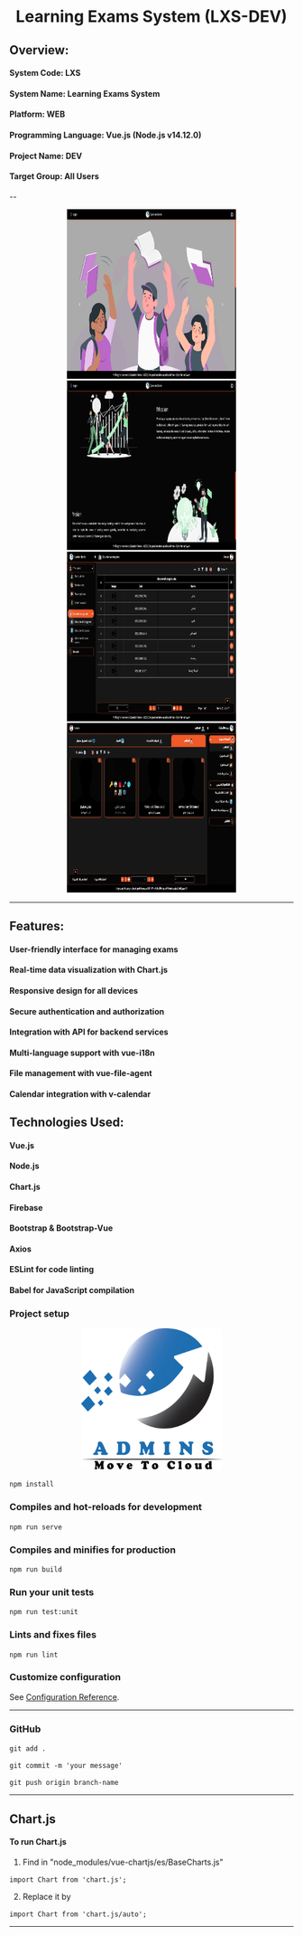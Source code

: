 <h1 align="center">Learning Exams System (LXS-DEV)</h1>

## Overview:

  #### System Code: LXS

  #### System Name: Learning Exams System

  #### Platform: WEB

  #### Programming Language: Vue.js (Node.js v14.12.0)

  #### Project Name: DEV

  #### Target Group: All Users

--

<p align="center">
  <img width="300" height="300" src="./src/assets/images/img1.jpeg">
  <img width="300" height="300" src="./src/assets/images/img2.jpeg">
  <img width="300" height="300" src="./src/assets/images/img3.jpeg">
  <img width="300" height="300" src="./src/assets/images/img4.jpeg">
</p>

---

## Features:

  #### User-friendly interface for managing exams

  #### Real-time data visualization with Chart.js

  #### Responsive design for all devices

  #### Secure authentication and authorization

  #### Integration with API for backend services

  #### Multi-language support with vue-i18n

  #### File management with vue-file-agent

  #### Calendar integration with v-calendar

## Technologies Used:

  #### Vue.js

  #### Node.js

  #### Chart.js

  #### Firebase

  #### Bootstrap & Bootstrap-Vue

  #### Axios

  #### ESLint for code linting

  #### Babel for JavaScript compilation

### Project setup

<p align="center">
  <img width="250" height="250" src="./src/assets/images/logo.png">
</p>

```
npm install
```

### Compiles and hot-reloads for development

```
npm run serve
```

### Compiles and minifies for production

```
npm run build
```

### Run your unit tests

```
npm run test:unit
```

### Lints and fixes files

```
npm run lint
```

### Customize configuration

See [Configuration Reference](https://cli.vuejs.org/config/).

---

### GitHub

```
git add .
```

```
git commit -m 'your message'
```

```
git push origin branch-name
```

---

## Chart.js

#### To run Chart.js

1. Find in "node_modules/vue-chartjs/es/BaseCharts.js"

```
import Chart from 'chart.js';
```

2. Replace it by

```
import Chart from 'chart.js/auto';
```

---
